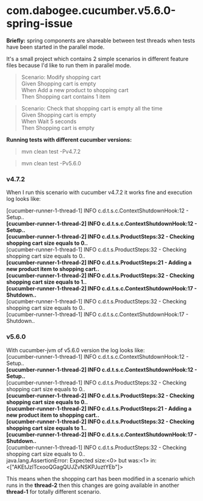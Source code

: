 # com.dabogee.cucumber.v5.6.0-spring-issue

**Briefly:** spring components are shareable between test threads when tests have been started in the parallel mode.

It's a small project which contains 2 simple scenarios in different feature files because I'd like to run them in parallel mode.

> Scenario: Modify shopping cart  
>     Given Shopping cart is empty  
>     When  Add a new product to shopping cart  
>     Then  Shopping cart contains 1 item  

> Scenario: Check that shopping cart is empty all the time  
>     Given Shopping cart is empty  
>     When  Wait 5 seconds  
>     Then  Shopping cart is empty  

**Running tests with different cucumber versions:**  
> mvn clean test -Pv4.7.2

> mvn clean test -Pv5.6.0


### v4.7.2
When I run this scenario with cucumber v4.7.2 it works fine and execution log looks like:  

[cucumber-runner-1-thread-1] INFO c.d.t.s.c.ContextShutdownHook:12 - Setup..  
**[cucumber-runner-1-thread-2] INFO c.d.t.s.c.ContextShutdownHook:12 - Setup..**  
**[cucumber-runner-1-thread-2] INFO c.d.t.s.ProductSteps:32 - Checking shopping cart size equals to 0..**  
[cucumber-runner-1-thread-1] INFO c.d.t.s.ProductSteps:32 - Checking shopping cart size equals to 0..  
**[cucumber-runner-1-thread-2] INFO c.d.t.s.ProductSteps:21 - Adding a new product item to shopping cart..**  
**[cucumber-runner-1-thread-2] INFO c.d.t.s.ProductSteps:32 - Checking shopping cart size equals to 1..**  
**[cucumber-runner-1-thread-2] INFO c.d.t.s.c.ContextShutdownHook:17 - Shutdown..**  
[cucumber-runner-1-thread-1] INFO c.d.t.s.ProductSteps:32 - Checking shopping cart size equals to 0..  
[cucumber-runner-1-thread-1] INFO c.d.t.s.c.ContextShutdownHook:17 - Shutdown..  

### v5.6.0
With cucumber-jvm of v5.6.0 version the log looks like:  
[cucumber-runner-1-thread-1] INFO c.d.t.s.c.ContextShutdownHook:12 - Setup..  
**[cucumber-runner-1-thread-2] INFO c.d.t.s.c.ContextShutdownHook:12 - Setup..**  
[cucumber-runner-1-thread-1] INFO c.d.t.s.ProductSteps:32 - Checking shopping cart size equals to 0..  
**[cucumber-runner-1-thread-2] INFO c.d.t.s.ProductSteps:32 - Checking shopping cart size equals to 0..**  
**[cucumber-runner-1-thread-2] INFO c.d.t.s.ProductSteps:21 - Adding a new product item to shopping cart..**  
**[cucumber-runner-1-thread-2] INFO c.d.t.s.ProductSteps:32 - Checking shopping cart size equals to 1..**  
**[cucumber-runner-1-thread-2] INFO c.d.t.s.c.ContextShutdownHook:17 - Shutdown..**  
[cucumber-runner-1-thread-1] INFO c.d.t.s.ProductSteps:32 - Checking shopping cart size equals to 0..  
java.lang.AssertionError: Expected size:<0> but was:<1> in:<["AKEtJzlTcxooQGagQUJZvNSKPJuztYEb"]>  



This means when the shopping cart has been modified in a scenario which runs in the **thread-2** then this changes are going available in another **thread-1** for totally different scenario.